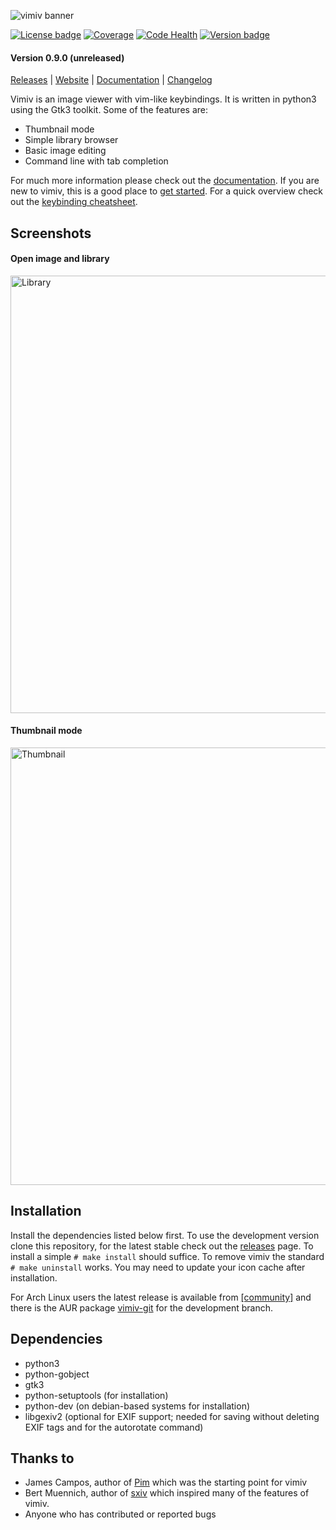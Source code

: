 ![vimiv banner](https://raw.githubusercontent.com/karlch/vimiv/master/icons/vimiv_banner_400.png)

[![License badge](https://img.shields.io/aur/license/vimiv.svg)](https://raw.githubusercontent.com/karlch/vimiv/master/LICENSE)
[![Coverage](https://codecov.io/gh/karlch/vimiv/branch/master/graph/badge.svg)](https://codecov.io/gh/karlch/vimiv)
[![Code Health](https://landscape.io/github/karlch/vimiv/master/landscape.svg?style=flat)](https://landscape.io/github/karlch/vimiv/master)
[![Version badge](https://img.shields.io/github/tag/karlch/vimiv.svg)](https://github.com/karlch/vimiv/releases)

#### Version 0.9.0 (unreleased)

[Releases](https://github.com/karlch/vimiv/releases "releases")
|
[Website](http://karlch.github.io/vimiv/ "website")
|
[Documentation](http://karlch.github.io/vimiv/documentation/ "website")
|
[Changelog](http://karlch.github.io/vimiv/changelog/ "changelog")

Vimiv is an image viewer with vim-like keybindings. It is written in python3
using the Gtk3 toolkit. Some of the features are:
* Thumbnail mode
* Simple library browser
* Basic image editing
* Command line with tab completion

For much more information please check out the
[documentation](http://karlch.github.io/vimiv/documentation/ "documentation").
If you are new to vimiv, this is a good place to
[get started](http://karlch.github.io/vimiv/documentation/usage/ "usage").
For a quick overview check out the
[keybinding cheatsheet](http://karlch.github.io/vimiv/documentation/commands/#cheatsheet).

## Screenshots

#### Open image and library

<img src="http://karlch.github.io/vimiv/images/screenshots/library.png" alt="Library" width="700">

#### Thumbnail mode

<img src="http://karlch.github.io/vimiv/images/screenshots/thumbnail.png" alt="Thumbnail" width="700">

## Installation
Install the dependencies listed below first. To use the
development version clone this repository,
for the latest stable check out the 
<a href="https://github.com/karlch/vimiv/releases">releases</a>
page. To install a simple `# make install` should suffice. To remove vimiv the
standard `# make uninstall` works.  You may need to update your icon cache after
installation.

For Arch Linux users the latest release is available from
<a href="https://www.archlinux.org/packages/community/x86_64/vimiv/">[community]</a>
and there is the AUR package
<a href="https://aur.archlinux.org/packages/vimiv-git/">vimiv-git</a>
for the development branch.

## Dependencies
* python3
* python-gobject
* gtk3
* python-setuptools (for installation)
* python-dev (on debian-based systems for installation)
* libgexiv2 (optional for EXIF support; needed for saving without deleting EXIF
  tags and for the autorotate command)

## Thanks to
* James Campos, author of [Pim](https://github.com/Narrat/Pim) which was the
  starting point for vimiv
* Bert Muennich, author of [sxiv](https://github.com/muennich/sxiv) which
  inspired many of the features of vimiv.
* Anyone who has contributed or reported bugs
